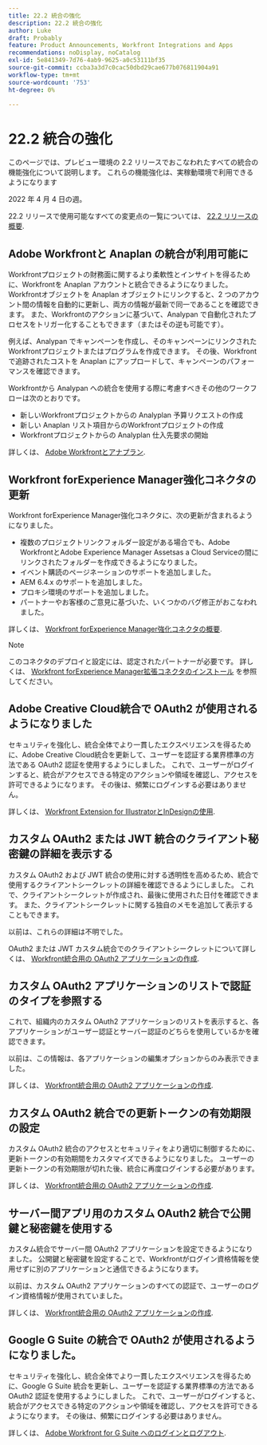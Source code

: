 ```yaml
---
title: 22.2 統合の強化
description: 22.2 統合の強化
author: Luke
draft: Probably
feature: Product Announcements, Workfront Integrations and Apps
recommendations: noDisplay, noCatalog
exl-id: 5e841349-7d76-4ab9-9625-a0c53111bf35
source-git-commit: ccba3a3d7c0cac50dbd29cae677b076811904a91
workflow-type: tm+mt
source-wordcount: '753'
ht-degree: 0%

---
```


# 22.2 統合の強化

このページでは、プレビュー環境の 2.2 リリースでおこなわれたすべての統合の機能強化について説明します。 これらの機能強化は、実稼動環境で利用できるようになります

<!--
<MadCap:conditionalText data-mc-conditions="QuicksilverOrClassic.Draft mode">
in January 2022
</MadCap:conditionalText>
-->

2022 年 4 月 4 日の週。

22.2 リリースで使用可能なすべての変更点の一覧については、 [22.2 リリースの概要](../../../product-announcements/product-releases/22.2-release-activity/22-2-release-overview.md).

## Adobe Workfrontと Anaplan の統合が利用可能に

Workfrontプロジェクトの財務面に関するより柔軟性とインサイトを得るために、Workfrontを Anaplan アカウントと統合できるようになりました。 Workfrontオブジェクトを Anaplan オブジェクトにリンクすると、2 つのアカウント間の情報を自動的に更新し、両方の情報が最新で同一であることを確認できます。 また、Workfrontのアクションに基づいて、Analypan で自動化されたプロセスをトリガー化することもできます（またはその逆も可能です）。

例えば、Analypan でキャンペーンを作成し、そのキャンペーンにリンクされたWorkfrontプロジェクトまたはプログラムを作成できます。 その後、Workfrontで追跡されたコストを Anaplan にアップロードして、キャンペーンのパフォーマンスを確認できます。

Workfrontから Analypan への統合を使用する際に考慮すべきその他のワークフローは次のとおりです。

* 新しいWorkfrontプロジェクトからの Analyplan 予算リクエストの作成
* 新しい Anaplan リスト項目からのWorkfrontプロジェクトの作成
* Workfrontプロジェクトからの Analyplan 仕入先要求の開始

詳しくは、 [Adobe Workfrontとアナプラン](../../../workfront-integrations-and-apps/adobe-workfront-with-anaplan/anaplan-integration.md).

## Workfront forExperience Manager強化コネクタの更新

Workfront forExperience Manager強化コネクタに、次の更新が含まれるようになりました。

* 複数のプロジェクトリンクフォルダー設定がある場合でも、Adobe WorkfrontとAdobe Experience Manager Assetsas a Cloud Serviceの間にリンクされたフォルダーを作成できるようになりました。
* イベント購読のページネーションのサポートを追加しました。
* AEM 6.4.x のサポートを追加しました。
* プロキシ環境のサポートを追加しました。
* パートナーやお客様のご意見に基づいた、いくつかのバグ修正がおこなわれました。

詳しくは、 [Workfront forExperience Manager強化コネクタの概要](../../../documents/workfront-and-experience-manager-integrations/workfront-for-experience-manager-enhanced-connector/workfront-aem-enhanced-connector-overview.md).

>[!NOTE]
>
>このコネクタのデプロイと設定には、認定されたパートナーが必要です。 詳しくは、 [Workfront forExperience Manager拡張コネクタのインストール](https://experienceleague.adobe.com/docs/experience-manager-cloud-service/content/assets/integrations/workfront-connector-install.html?lang=en#) を参照してください。

## Adobe Creative Cloud統合で OAuth2 が使用されるようになりました

セキュリティを強化し、統合全体でより一貫したエクスペリエンスを得るために、Adobe Creative Cloud統合を更新して、ユーザーを認証する業界標準の方法である OAuth2 認証を使用するようにしました。 これで、ユーザーがログインすると、統合がアクセスできる特定のアクションや領域を確認し、アクセスを許可できるようになります。 その後は、頻繁にログインする必要はありません。

詳しくは、 [Workfront Extension for IllustratorとInDesignの使用](../../../documents/workfront-for-adobe-creative-cloud/use-wf-adobe-cc.md).

## カスタム OAuth2 または JWT 統合のクライアント秘密鍵の詳細を表示する

カスタム OAuth2 および JWT 統合の使用に対する透明性を高めるため、統合で使用するクライアントシークレットの詳細を確認できるようにしました。 これで、クライアントシークレットが作成され、最後に使用された日付を確認できます。 また、クライアントシークレットに関する独自のメモを追加して表示することもできます。

以前は、これらの詳細は不明でした。

OAuth2 または JWT カスタム統合でのクライアントシークレットについて詳しくは、 [Workfront統合用の OAuth2 アプリケーションの作成](../../../administration-and-setup/configure-integrations/create-oauth-application.md).

## カスタム OAuth2 アプリケーションのリストで認証のタイプを参照する

これで、組織内のカスタム OAuth2 アプリケーションのリストを表示すると、各アプリケーションがユーザー認証とサーバー認証のどちらを使用しているかを確認できます。

以前は、この情報は、各アプリケーションの編集オプションからのみ表示できました。

詳しくは、 [Workfront統合用の OAuth2 アプリケーションの作成](../../../administration-and-setup/configure-integrations/create-oauth-application.md).

## カスタム OAuth2 統合での更新トークンの有効期限の設定

カスタム OAuth2 統合のアクセスとセキュリティをより適切に制御するために、更新トークンの有効期間をカスタマイズできるようになりました。 ユーザーの更新トークンの有効期限が切れた後、統合に再度ログインする必要があります。

詳しくは、 [Workfront統合用の OAuth2 アプリケーションの作成](../../../administration-and-setup/configure-integrations/create-oauth-application.md).

## サーバー間アプリ用のカスタム OAuth2 統合で公開鍵と秘密鍵を使用する

カスタム統合でサーバー間 OAuth2 アプリケーションを設定できるようになりました。 公開鍵と秘密鍵を設定することで、Workfrontがログイン資格情報を使用せずに別のアプリケーションと通信できるようになります。

以前は、カスタム OAuth2 アプリケーションのすべての認証で、ユーザーのログイン資格情報が使用されていました。

詳しくは、 [Workfront統合用の OAuth2 アプリケーションの作成](../../../administration-and-setup/configure-integrations/create-oauth-application.md).

## Google G Suite の統合で OAuth2 が使用されるようになりました。

セキュリティを強化し、統合全体でより一貫したエクスペリエンスを得るために、Google G Suite 統合を更新し、ユーザーを認証する業界標準の方法である OAuth2 認証を使用するようにしました。 これで、ユーザーがログインすると、統合がアクセスできる特定のアクションや領域を確認し、アクセスを許可できるようになります。 その後は、頻繁にログインする必要はありません。

詳しくは、 [Adobe Workfront for G Suite へのログインとログアウト](../../../workfront-integrations-and-apps/workfront-for-g-suite/log-in-and-out-wf-for-gsuite.md).
